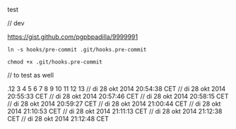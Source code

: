 test

// dev

https://gist.github.com/pgpbpadilla/9999991

`ln -s hooks/pre-commit .git/hooks.pre-commit`

`chmod +x .git/hooks.pre-commit`

// to test as well

.12
3
4
5
6
7
8
9
10
11
12
13
// di 28 okt 2014 20:54:38 CET
// di 28 okt 2014 20:55:33 CET
// di 28 okt 2014 20:57:46 CET
// di 28 okt 2014 20:58:15 CET
// di 28 okt 2014 20:59:27 CET
// di 28 okt 2014 21:00:44 CET
// di 28 okt 2014 21:10:53 CET
// di 28 okt 2014 21:11:13 CET
// di 28 okt 2014 21:12:38 CET
// di 28 okt 2014 21:12:48 CET
